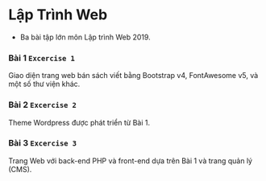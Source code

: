 # Lập Trình Web
  - Ba bài tập lớn môn Lập trình Web 2019.
### Bài 1 `Excercise 1`
Giao diện trang web bán sách viết bằng Bootstrap v4, FontAwesome v5, và một số thư viện khác.
### Bài 2 `Excercise 2`
Theme Wordpress được phát triển từ Bài 1.
### Bài 3 `Excercise 3`
Trang Web với back-end PHP và front-end dựa trên Bài 1 và trang quản lý (CMS).
